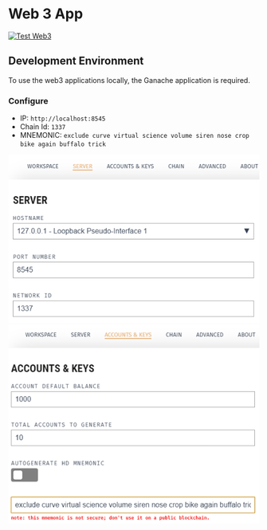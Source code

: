 # Web 3 App
[![Test Web3](https://github.com/Jonas-Grill/mtp-blockchain/actions/workflows/test-web3.yml/badge.svg)](https://github.com/Jonas-Grill/mtp-blockchain/actions/workflows/test-web3.yml)

## Development Environment

To use the web3 applications locally, the Ganache application is required. 

### Configure

- IP: `http://localhost:8545`
- Chain Id: `1337`
- MNEMONIC: `exclude curve virtual science volume siren nose crop bike again buffalo trick`

![Ganache - Server config](assets/img/ganache-server-config.png)
![Ganache - Accounts & Key config](assets/img/ganache-accounts-key-config.png)
